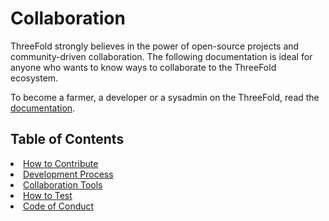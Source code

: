 <h1> Collaboration </h1>

ThreeFold strongly believes in the power of open-source projects and community-driven collaboration. The following documentation is ideal for anyone who wants to know ways to collaborate to the ThreeFold ecosystem.

To become a farmer, a developer or a sysadmin on the ThreeFold, read the [documentation](../documentation/documentation.md).

<h2>Table of Contents</h2

- [How to Contribute](./contribute.md)
- [Development Process](./development_process.md)
- [Collaboration Tools](./collaboration_tools/collaboration_tools.md)
- [How to Test](./testing/testing_readme.md)
- [Code of Conduct](./code_conduct.md)
